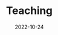---
title: Teaching
date: 2022-10-24

type: landing

sections:
  - block: contact
    content:
      title: Courses
      text: >
        ECE285, Electric Circuit Analysis I (Undergraduate Level) <br>
        ECE350, Embedded Systems and Hardware Interfaces (Undergraduate Level) <br>
        ECE618, Hardware Accelerators for Machine Learning (Graduate Level) 
---